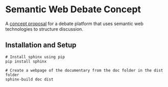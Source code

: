 # Semantic Web Debate Concept

A [concept proposal](./doc/index.md) for a debate platform that uses semantic web technologies to structure discussion.

## Installation and Setup

```
# Install sphinx using pip
pip install sphinx

# Create a webpage of the documentary from the doc folder in the dist folder
sphinx-build doc dist
```
